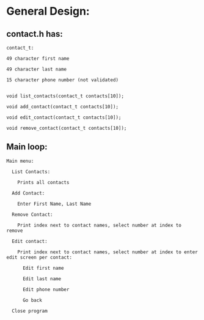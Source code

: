 # General Design:

## contact.h has:
  
    contact_t:

    49 character first name

    49 character last name

    15 character phone number (not validated)
	  

    void list_contacts(contact_t contacts[10]);

    void add_contact(contact_t contacts[10]);

    void edit_contact(contact_t contacts[10]);

    void remove_contact(contact_t contacts[10]);

## Main loop:

    Main menu:

      List Contacts:

        Prints all contacts

      Add Contact:

        Enter First Name, Last Name

      Remove Contact: 

        Print index next to contact names, select number at index to remove

      Edit contact:

        Print index next to contact names, select number at index to enter edit screen per contact:

          Edit first name

          Edit last name

          Edit phone number

          Go back

      Close program
    
